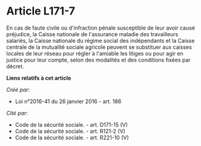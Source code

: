 # Article L171-7

En cas de faute civile ou d'infraction pénale susceptible de leur avoir causé préjudice, la Caisse nationale de l'assurance
maladie des travailleurs salariés, la Caisse nationale du régime social des indépendants et la Caisse centrale de la
mutualité sociale agricole peuvent se substituer aux caisses locales de leur réseau pour régler à l'amiable les litiges ou
pour agir en justice pour leur compte, selon des modalités et des conditions fixées par décret.

**Liens relatifs à cet article**

_Créé par_:

  - Loi n°2016-41 du 26 janvier 2016 - art. 186

_Cité par_:

  - Code de la sécurité sociale. - art. D171-15 (V)
  - Code de la sécurité sociale. - art. R121-2 (V)
  - Code de la sécurité sociale. - art. R221-10 (V)
